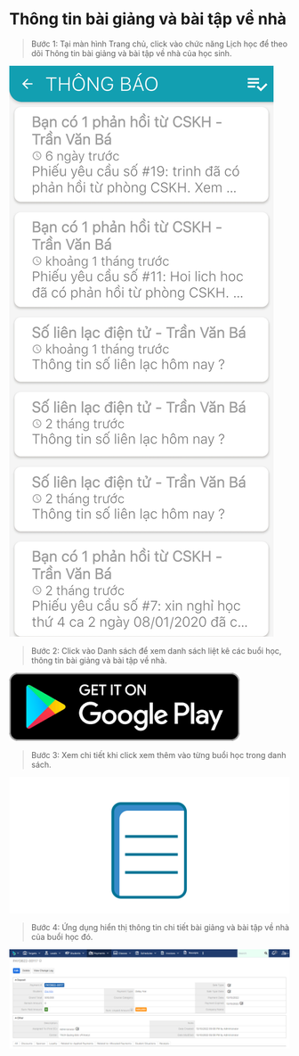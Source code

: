 # Thông tin bài giảng và bài tập về nhà

> Bước 1: Tại màn hình Trang chủ, click vào chức năng Lịch học để theo dõi Thông tin bài giảng và bài tập về nhà của học sinh.

![](../.gitbook/assets/image%20%2816%29.png)

> Bước 2: Click vào Danh sách để xem danh sách liệt kê các buổi học, thông tin bài giảng và bài tập về nhà.

![](../.gitbook/assets/image%20%2827%29.png)

> Bước 3: Xem chi tiết khi click xem thêm vào từng buổi học trong danh sách.

![](../.gitbook/assets/image%20%2852%29.png)

> Bước 4: Ứng dụng hiển thị thông tin chi tiết bài giảng và bài tập về nhà của buổi học đó.

![](../.gitbook/assets/image%20%2866%29.png)

